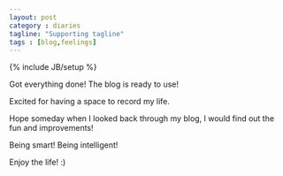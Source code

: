 ```yaml
---
layout: post
category : diaries
tagline: "Supporting tagline"
tags : [blog,feelings]
---
```

{% include JB/setup %}

Got everything done! The blog is ready to use!

Excited for having a space to record my life.

Hope someday when I looked back through my blog, I would find out the fun and improvements!

Being smart! Being intelligent!

Enjoy the life! :)